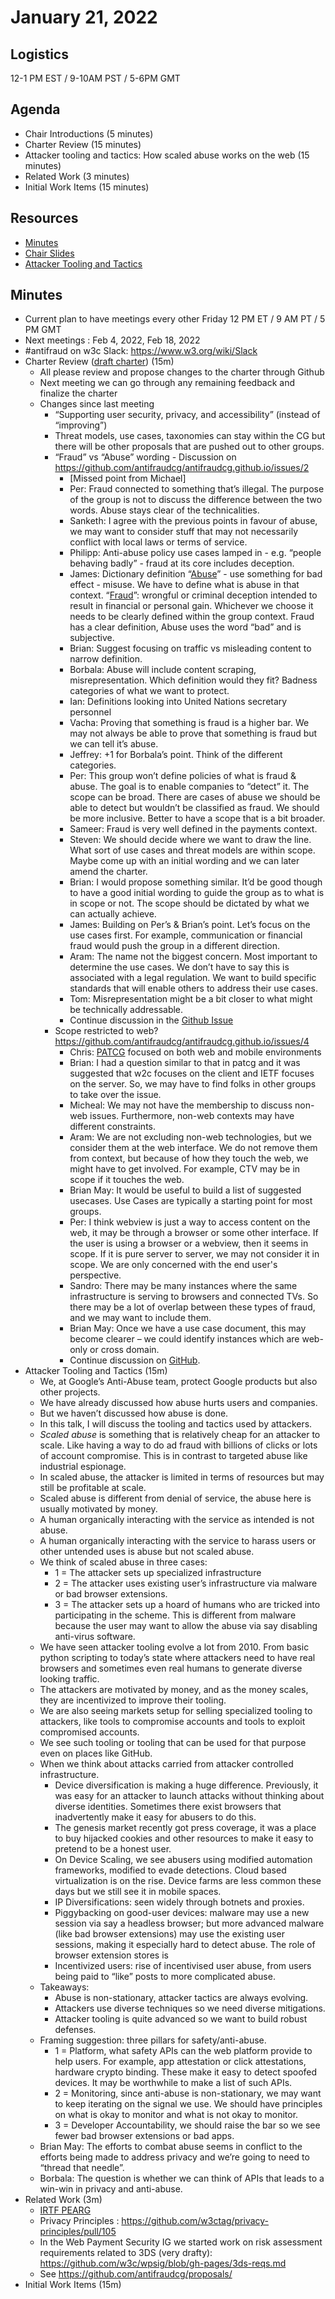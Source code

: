 # January 21, 2022

## Logistics

12-1 PM EST / 9-10AM PST / 5-6PM GMT

## Agenda

* Chair Introductions (5 minutes)
* Charter Review (15 minutes)
* Attacker tooling and tactics: How scaled abuse works on the web (15 minutes)
* Related Work (3 minutes)
* Initial Work Items (15 minutes)

## Resources

* [Minutes](https://docs.google.com/document/d/1uM3vIFPwYdKgCVr7JqXf_g78WzWOj51qmGMk8JxQH8w/edit#)
* [Chair Slides](https://docs.google.com/presentation/d/1XAoj6Hq_DG1XHhI4yNs0ljNB44-AFY-TnJgSFAdBC0g/edit?usp=sharing&resourcekey=0-GxGUh1Q1wBTflpPcOgYbKw)
* [Attacker Tooling and Tactics](https://docs.google.com/presentation/d/10anib3tVGUeY5Cp8XsVrwScxqvZl81nYVvboW0SZ8xc/edit?usp=sharing)

## Minutes

*   Current plan to have meetings every other Friday 12 PM ET / 9 AM PT / 5 PM GMT
*   Next meetings : Feb 4, 2022, Feb 18, 2022
*   #antifraud on w3c Slack: https://www.w3.org/wiki/Slack 
*   Charter Review ([draft charter](https://raw.githack.com/antifraudcg/antifraudcg.github.io/main/charter.html)) (15m)
    *   All please review and propose changes to the charter through Github
    *   Next meeting we can go through any remaining feedback and finalize the charter
    *   Changes since last meeting
        *   “Supporting user security, privacy, and accessibility” (instead of “improving”)
        *   Threat models, use cases, taxonomies can stay within the CG but there will be other proposals that are pushed out to other groups.
        *   “Fraud” vs “Abuse” wording - Discussion on https://github.com/antifraudcg/antifraudcg.github.io/issues/2
            *   [Missed point from Michael]
            *   Per: Fraud connected to something that’s illegal. The purpose of the group is not to discuss the difference between the two words. Abuse stays clear of the technicalities.
            *   Sanketh: I agree with the previous points in favour of abuse, we may want to consider stuff that may not necessarily conflict with local laws or terms of service.
            *   Philipp: Anti-abuse policy use cases lamped in - e.g. “people behaving badly” - fraud at its core includes deception.
            *   James: Dictionary definition “[Abuse](https://www.bing.com/search?q=define+abuse)” - use something for bad effect - misuse. We have to define what is abuse in that context. “[Fraud](https://www.bing.com/search?q=define+fraud)”: wrongful or criminal deception intended to result in financial or personal gain. Whichever we choose it needs to be clearly defined within the group context. Fraud has a clear definition, Abuse uses the word “bad” and is subjective.
            *   Brian: Suggest focusing on traffic vs misleading content to narrow definition.
            *   Borbala: Abuse will include content scraping, misrepresentation. Which definition would they fit? Badness categories of what we want to protect.
            *   Ian: Definitions looking into United Nations secretary personnel
            *   Vacha: Proving that something is fraud is a higher bar. We may not always be able to prove that something is fraud but we can tell it’s abuse.
            *   Jeffrey: +1 for Borbala’s point. Think of the different categories.
            *   Per: This group won’t define policies of what is fraud & abuse. The goal is to enable companies to “detect” it. The scope can be broad. There are cases of abuse we should be able to detect but wouldn’t be classified as fraud. We should be more inclusive. Better to have a scope that is a bit broader.
            *   Sameer: Fraud is very well defined in the payments context.
            *   Steven: We should decide where we want to draw the line. What sort of use cases and threat models are within scope. Maybe come up with an initial wording and we can later amend the charter.
            *   Brian: I would propose something similar. It’d be good though to have a good initial wording to guide the group as to what is in scope or not. The scope should be dictated by what we can actually achieve.
            *   James: Building on Per’s & Brian’s point. Let’s focus on the use cases first. For example, communication or financial fraud would push the group in a different direction.
            *   Aram: The name not the biggest concern. Most important to determine the use cases. We don’t have to say this is associated with a legal regulation. We want to build specific standards that will enable others to address their use cases.
            *   Tom: Misrepresentation might be a bit closer to what might be technically addressable.
            *   Continue discussion in the [Github Issue](https://github.com/antifraudcg/antifraudcg.github.io/issues/2)
        *   Scope restricted to web? https://github.com/antifraudcg/antifraudcg.github.io/issues/4
            *   Chris: [PATCG](https://www.w3.org/community/patcg/) focused on both web and mobile environments
            *   Brian: I had a question similar to that in patcg and it was suggested that w2c focuses on the client and IETF focuses on the server. So, we may have to find folks in other groups to take over the issue.
            *   Micheal: We may not have the membership to discuss non-web issues. Furthermore, non-web contexts may have different constraints.
            *   Aram: We are not excluding non-web technologies, but we consider them at the web interface. We do not remove them from context, but because of how they touch the web, we might have to get involved. For example, CTV may be in scope if it touches the web.
            *   Brian May: It would be useful to build a list of suggested usecases. Use Cases are typically a starting point for most groups.
            *   Per: I think webview is just a way to access content on the web, it may be through a browser or some other interface. If the user is using a browser or a webview, then it seems in scope. If it is pure server to server, we may not consider it in scope. We are only concerned with the end user's perspective.
            *   Sandro: There may be many instances where the same infrastructure is serving to browsers and connected TVs. So there may be a lot of overlap between these types of fraud, and we may want to include them.
            *   Brian May: Once we have a use case document, this may become clearer – we could identify instances which are web-only or cross domain.
            *   Continue discussion on [GitHub](https://github.com/antifraudcg/antifraudcg.github.io/issues/4).
*   Attacker Tooling and Tactics (15m)
    *   We, at Google’s Anti-Abuse team, protect Google products but also other projects.
    *   We have already discussed how abuse hurts users and companies.
    *   But we haven’t discussed how abuse is done.
    *   In this talk, I will discuss the tooling and tactics used by attackers.
    *   _Scaled abuse_ is something that is relatively cheap for an attacker to scale. Like having a way to do ad fraud with billions of clicks or lots of account compromise. This is in contrast to targeted abuse like industrial espionage.
    *   In scaled abuse, the attacker is limited in terms of resources but may still be profitable at scale.
    *   Scaled abuse is different from denial of service, the abuse here is usually motivated by money.
    *   A human organically interacting with the service as intended is not abuse.
    *   A human organically interacting with the service to harass users or other untended uses is abuse but not scaled abuse.
    *   We think of scaled abuse in three cases:
        *   1 = The attacker sets up specialized infrastructure
        *   2 = The attacker uses existing user’s infrastructure via malware or bad browser extensions.
        *   3 = The attacker sets up a hoard of humans who are tricked into participating in the scheme. This is different from malware because the user may want to allow the abuse via say disabling anti-virus software.
    *   We have seen attacker tooling evolve a lot from 2010. From basic python scripting to today’s state where attackers need to have real browsers and sometimes even real humans to generate diverse looking traffic.
    *   The attackers are motivated by money, and as the money scales, they are incentivized to improve their tooling.
    *   We are also seeing markets setup for selling specialized tooling to attackers, like tools to compromise accounts and tools to exploit compromised accounts.
    *   We see such tooling or tooling that can be used for that purpose even on places like GitHub.
    *   When we think about attacks carried from attacker controlled infrastructure.
        *   Device diversification is making a huge difference. Previously, it was easy for an attacker to launch attacks without thinking about diverse identities. Sometimes there exist browsers that inadvertently make it easy for abusers to do this.
        *   The genesis market recently got press coverage, it was a place to buy hijacked cookies and other resources to make it easy to pretend to be a honest user.
        *   On Device Scaling, we see abusers using modified automation frameworks, modified to evade detections. Cloud based virtualization is on the rise. Device farms are less common these days but we still see it in mobile spaces.
        *   IP Diversifications: seen widely through botnets and proxies.
        *   Piggybacking on good-user devices: malware may use a new session via say a headless browser; but more advanced malware (like bad browser extensions) may use the existing user sessions, making it especially hard to detect abuse. The role of browser extension stores is 
        *   Incentivized users: rise of incentivised user abuse, from users being paid to “like” posts to more complicated abuse.
    *   Takeaways:
        *   Abuse is non-stationary, attacker tactics are always evolving.
        *   Attackers use diverse techniques so we need diverse mitigations.
        *   Attacker tooling is quite advanced so we want to build robust defenses.
    *   Framing suggestion: three pillars for safety/anti-abuse.
        *   1 = Platform, what safety APIs can the web platform provide to help users. For example, app attestation or click attestations, hardware crypto binding. These make it easy to detect spoofed devices. It may be worthwhile to make a list of such APIs.
        *   2 = Monitoring, since anti-abuse is non-stationary, we may want to keep iterating on the signal we use. We should have principles on what is okay to monitor and what is not okay to monitor.
        *   3 = Developer Accountability, we should raise the bar so we see fewer bad browser extensions or bad apps.
    *   Brian May: The efforts to combat abuse seems in conflict to the efforts being made to address privacy and we’re going to need to “thread that needle”. 
    *   Borbala: The question is whether we can think of APIs that leads to a win-win in privacy and anti-abuse.
*   Related Work (3m)
    *   [IRTF PEARG](https://irtf.org/pearg)
    *   Privacy Principles : https://github.com/w3ctag/privacy-principles/pull/105 
    *   In the Web Payment Security IG we started work on risk assessment requirements related to 3DS (very drafty): https://github.com/w3c/wpsig/blob/gh-pages/3ds-reqs.md
    *   See https://github.com/antifraudcg/proposals/ 
*   Initial Work Items (15m)